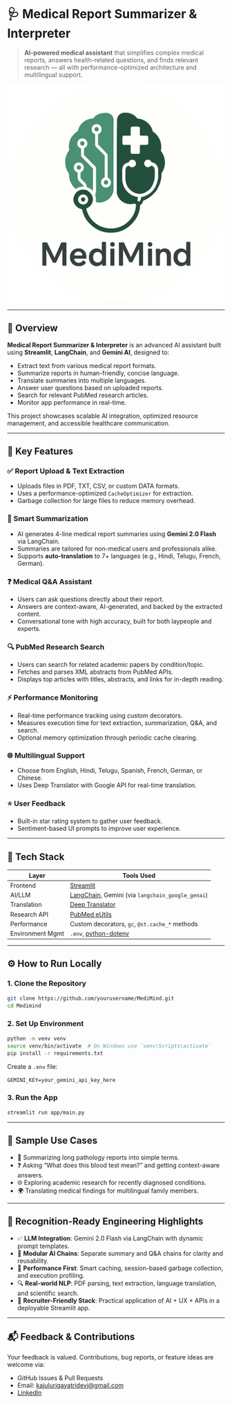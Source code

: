 # 🩺 Medical Report Summarizer & Interpreter

> **AI-powered medical assistant** that simplifies complex medical reports, answers health-related questions, and finds relevant research — all with performance-optimized architecture and multilingual support.

![App Logo](app/assets/logo.png)

---

## 🚀 Overview

**Medical Report Summarizer & Interpreter** is an advanced AI assistant built using **Streamlit**, **LangChain**, and **Gemini AI**, designed to:

- Extract text from various medical report formats.
- Summarize reports in human-friendly, concise language.
- Translate summaries into multiple languages.
- Answer user questions based on uploaded reports.
- Search for relevant PubMed research articles.
- Monitor app performance in real-time.

This project showcases scalable AI integration, optimized resource management, and accessible healthcare communication.

---

## 🧠 Key Features

### ✅ Report Upload & Text Extraction
- Uploads files in PDF, TXT, CSV, or custom DATA formats.
- Uses a performance-optimized `CacheOptimizer` for extraction.
- Garbage collection for large files to reduce memory overhead.

### 📝 Smart Summarization
- AI generates 4-line medical report summaries using **Gemini 2.0 Flash** via LangChain.
- Summaries are tailored for non-medical users and professionals alike.
- Supports **auto-translation** to 7+ languages (e.g., Hindi, Telugu, French, German).

### ❓ Medical Q&A Assistant
- Users can ask questions directly about their report.
- Answers are context-aware, AI-generated, and backed by the extracted content.
- Conversational tone with high accuracy, built for both laypeople and experts.

### 🔍 PubMed Research Search
- Users can search for related academic papers by condition/topic.
- Fetches and parses XML abstracts from PubMed APIs.
- Displays top articles with titles, abstracts, and links for in-depth reading.

### ⚡ Performance Monitoring
- Real-time performance tracking using custom decorators.
- Measures execution time for text extraction, summarization, Q&A, and search.
- Optional memory optimization through periodic cache clearing.

### 🌐 Multilingual Support
- Choose from English, Hindi, Telugu, Spanish, French, German, or Chinese.
- Uses Deep Translator with Google API for real-time translation.

### ⭐ User Feedback
- Built-in star rating system to gather user feedback.
- Sentiment-based UI prompts to improve user experience.

---

## 🧩 Tech Stack

| Layer            | Tools Used                                                                 |
|------------------|-----------------------------------------------------------------------------|
| Frontend         | [Streamlit](https://streamlit.io)                                           |
| AI/LLM           | [LangChain](https://www.langchain.com/), Gemini (via `langchain_google_genai`) |
| Translation      | [Deep Translator](https://pypi.org/project/deep-translator/)                |
| Research API     | [PubMed eUtils](https://www.ncbi.nlm.nih.gov/books/NBK25501/)               |
| Performance      | Custom decorators, `gc`, `@st.cache_*` methods                             |
| Environment Mgmt | `.env`, [python-dotenv](https://pypi.org/project/python-dotenv/)           |

---

## ⚙️ How to Run Locally

### 1. Clone the Repository
```bash
git clone https://github.com/yourusername/MediMind.git
cd Medimind
```

### 2. Set Up Environment
```bash
python -m venv venv
source venv/bin/activate  # On Windows use `venv\Scripts\activate`
pip install -r requirements.txt
```

Create a `.env` file:
```
GEMINI_KEY=your_gemini_api_key_here
```

### 3. Run the App
```bash
streamlit run app/main.py
```

---

## 🧪 Sample Use Cases

- 📄 Summarizing long pathology reports into simple terms.
- ❓ Asking “What does this blood test mean?” and getting context-aware answers.
- 🌐 Exploring academic research for recently diagnosed conditions.
- 🌍 Translating medical findings for multilingual family members.

---

## 🌟 Recognition-Ready Engineering Highlights

- ✅ **LLM Integration**: Gemini 2.0 Flash via LangChain with dynamic prompt templates.
- 🧠 **Modular AI Chains**: Separate summary and Q&A chains for clarity and reusability.
- 🧰 **Performance First**: Smart caching, session-based garbage collection, and execution profiling.
- 🔍 **Real-world NLP**: PDF parsing, text extraction, language translation, and scientific search.
- 🎯 **Recruiter-Friendly Stack**: Practical application of AI + UX + APIs in a deployable Streamlit app.

---

## 📬 Feedback & Contributions

Your feedback is valued. Contributions, bug reports, or feature ideas are welcome via:

- GitHub Issues & Pull Requests
- Email: [kajulurigayatridevi@gmail.com](kajulurigayatridevi@gmail.com)
- [LinkedIn](https://www.linkedin.com/in/gayatri-devi-kajuluri/)


